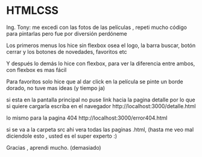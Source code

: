 # HTMLCSS

Ing. Tony: me excedi con las fotos de las películas , repeti mucho código para pintarlas pero fue por diversión perdóneme

Los primeros menus los hice sin flexbox osea el logo, la barra buscar, botón cerrar y los botones de novedades, favoritos etc

Y después lo demás lo hice con flexbox, para ver la diferencia entre ambos, con flexbox es mas fácil

Para favoritos solo hice que al dar click en la película se pinte un borde dorado, no tuve mas ideas (y tiempo ja)

si esta en la pantalla principal no puse link hacia la pagina detalle por lo que si quiere cargarla
escriba en el navegador http://localhost:3000/detalle.html

lo mismo para la pagina 404 http://localhost:3000/error404.html

si se va a la carpeta src ahi vera todas las paginas .html, (hasta me veo mal diciendole esto , usted es el super experto :)

Gracias , aprendi mucho. (demasiado) 

